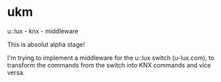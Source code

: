 # ukm
u::lux - knx - middleware

This is absolut alpha stage!

I'm trying to implement a middleware for the u::lux switch (u-lux.com), to transform the commands from the switch into KNX commands and vice versa.
